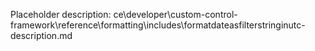 Placeholder description: ce\developer\custom-control-framework\reference\formatting\includes\formatdateasfilterstringinutc-description.md